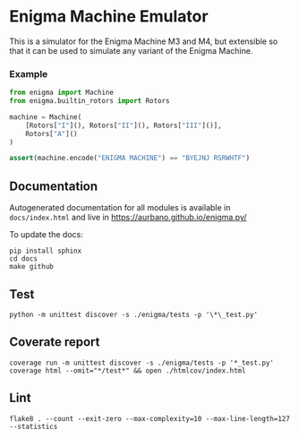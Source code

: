 # Enigma Machine Emulator

This is a simulator for the Enigma Machine M3 and M4, but extensible so that it can be used to simulate any variant of the Enigma Machine.

### Example

```python
from enigma import Machine
from enigma.builtin_rotors import Rotors

machine = Machine(
    [Rotors["I"](), Rotors["II"](), Rotors["III"]()],
    Rotors["A"]()
)

assert(machine.encode("ENIGMA MACHINE") == "BYEJNJ RSRWHTF")
```

## Documentation

Autogenerated documentation for all modules is available in `docs/index.html` and live in https://aurbano.github.io/enigma.py/

To update the docs:

```
pip install sphinx
cd docs
make github
```

## Test

```
python -m unittest discover -s ./enigma/tests -p '\*\_test.py'
```

## Coverate report

```
coverage run -m unittest discover -s ./enigma/tests -p '*_test.py'
coverage html --omit="*/test*" && open ./htmlcov/index.html
```

## Lint

```
flake8 . --count --exit-zero --max-complexity=10 --max-line-length=127 --statistics
```

